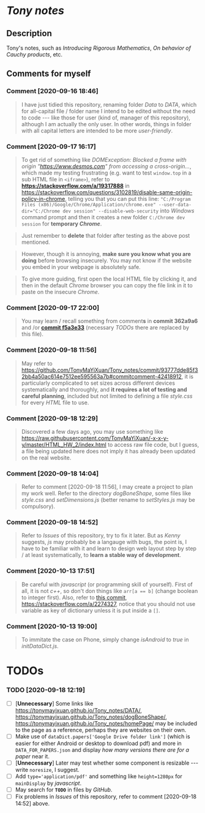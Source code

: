 # _Tony notes_

## Description
Tony's notes, such as _Introducing Rigorous Mathematics_, _On behavior of Cauchy products_, etc.

## Comments for myself
### Comment [2020-09-16 18:46]
> I have just tidied this repository, renaming folder _Data_ to _DATA_, which for all-capital file / folder name I intend to be edited without the need to code --- like those for user (kind of, manager of this repository), although I am actually the only user. In other words, things in folder with all capital letters are intended to be more _user-friendly_.
### Comment [2020-09-17 16:17]
> To get rid of something like _DOMException: Blocked a frame with origin "https://www.desmos.com" from accessing a cross-origin..._, which made my testing frustrating (e.g. want to test `window.top` in a sub HTML file in `<iframe>`), refer to **https://stackoverflow.com/a/19317888** in https://stackoverflow.com/questions/3102819/disable-same-origin-policy-in-chrome, telling you that you can put this line: `"C:/Program Files (x86)/Google/Chrome/Application/chrome.exe" --user-data-dir="C:/Chrome dev session" --disable-web-security` into _Windows_ command prompt and then it creates a new folder `C:/Chrome dev session` for **temporary _Chrome_**.

> Just remember to **delete** that folder after testing as the above post mentioned.

> However, though it is annoying, **make sure you know what you are doing** before browsing insecurely. You may not know if the website you embed in your webpage is absolutely safe.

> To give more guiding, first open the local HTML file by clicking it, and then in the default _Chrome_ browser you can copy the file link in it to paste on the insecure _Chrome_. 
### Comment [2020-09-17 22:00]
> You may learn / recall something from comment**s** in **commit 362a9a6** and /or **[commit f5a3e33](https://github.com/TonyMaYiXuan/Tony_notes/commit/f5a3e33d3cc6da8df18d69cfd85b2aae1cde87f5)** (necessary _TODOs_ there are replaced by this file).
### Comment [2020-09-18 11:56]
> May refer to https://github.com/TonyMaYiXuan/Tony_notes/commit/93777dde85f32bb4a50ac614e7512ee595563a7b#commitcomment-42418912, it is particularly complicated to set sizes across different devices systematically and thoroughly, and **it requires a lot of testing and careful planning**, included but not limited to defining a file _style.css_ for every _HTML_ file to use.
### Comment [2020-09-18 12:29]
> Discovered a few days ago, you may use something like https://raw.githubusercontent.com/TonyMaYiXuan/-x-x-y-y/master/HTML_HW_2/index.html to access raw file code, but I guess, a file being updated here does not imply it has already been updated on the real website.
### Comment [2020-09-18 14:04]
> Refer to comment [2020-09-18 11:56], I may create a project to plan my work well. Refer to the directory _dogBoneShape_, some files like _style.css_ and _setDimensions.js_ (better rename to _setStyles.js_ may be compulsory).
### Comment [2020-09-18 14:52]
> Refer to _Issues_ of this repository, try to fix it later. But as _Kenny_ suggests, _js_ may probably be a langauge with bugs, the point is, I have to be familiar with it and learn to design web layout step by step / at least systematically, to **learn a stable way of development**.
### Comment [2020-10-13 17:51]
> Be careful with _javascript_ (or programming skill of yourself). First of all, it is not _c++_, so don't don things like `arr[a == b]` (change boolean to integer first). Also, refer to [this commit](https://github.com/TonyMaYiXuan/Tony_notes/commit/f23fe73b94fcaa2455effd8e18a75eca22d7e423), https://stackoverflow.com/a/2274327, notice that you should not use variable as key of dictionary unless it is put inside a `[]`.
### Comment [2020-10-13 19:00]
> To immitate the case on Phone, simply change _isAndroid_ to _true_ in _initDataDict.js_.

# TODOs
### TODO [2020-09-18 12:19]
- [ ] [**Unnecessary**] Some links like https://tonymayixuan.github.io/Tony_notes/DATA/, https://tonymayixuan.github.io/Tony_notes/dogBoneShape/, https://tonymayixuan.github.io/Tony_notes/homePage/ may be included to the page as a reference, perhaps they are websites on their own.
- [ ] Make use of `dataDict.papers['Google Drive folder link']` (which is easier for either Android or desktop to download pdf) and more in `DATA_FOR_PAPERS.json` and display _how many versions there are for a paper_ near it.
- [ ] [**Unnecessary**] Later may test whether some component is resizable --- write `noresize`, I suggest.
- [ ] Add `type='application/pdf'` and something like `height=1280px` for `mainDisplay` by _javascript_.
- [ ] May search for **`TODO`** in files by _GitHub_.
- [ ] Fix problems in _Issues_ of this repository, refer to comment [2020-09-18 14:52] above.

